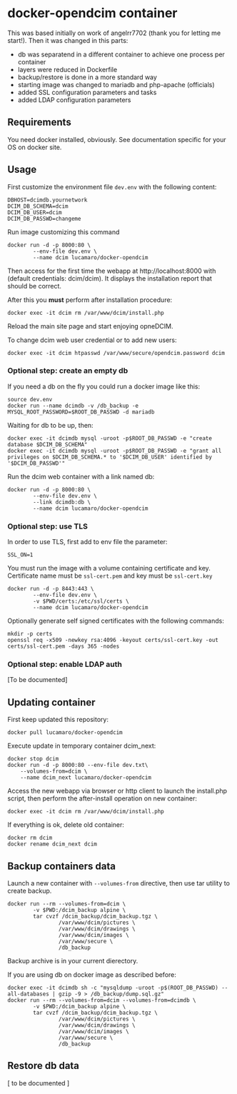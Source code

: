 # docker-opendcim container

This was based initially on work of angelrr7702 (thank you for letting me start!). Then it was changed in this parts:

- db was separatend in a different container to achieve one process per container
- layers were reduced in Dockerfile
- backup/restore is done in a more standard way
- starting image was changed to mariadb and php-apache (officials)
- added SSL configuration parameters and tasks
- added LDAP configuration parameters

## Requirements

You need docker installed, obviously. See documentation specific for your OS on docker site.


## Usage

First customize the environment file `dev.env` with the following content:

	DBHOST=dcimdb.yournetwork
	DCIM_DB_SCHEMA=dcim
	DCIM_DB_USER=dcim
	DCIM_DB_PASSWD=changeme

Run image customizing this command

	docker run -d -p 8000:80 \
			--env-file dev.env \
			--name dcim lucamaro/docker-opendcim

Then access for the first time the webapp at http://localhost:8000 with (default credentials: dcim/dcim). 
It displays the installation report that should be correct.

After this you **must** perform after installation procedure:

	docker exec -it dcim rm /var/www/dcim/install.php

Reload the main site page and start enjoying opneDCIM.
	
To change dcim web user credential or to add new users:
	
	docker exec -it dcim htpasswd /var/www/secure/opendcim.password dcim
	
	
### Optional step: create an empty db
			
If you need a db on the fly you could run a docker image like this:
	
	source dev.env
	docker run --name dcimdb -v /db_backup -e MYSQL_ROOT_PASSWORD=$ROOT_DB_PASSWD -d mariadb

Waiting for db to be up, then:

	docker exec -it dcimdb mysql -uroot -p$ROOT_DB_PASSWD -e "create database $DCIM_DB_SCHEMA"
	docker exec -it dcimdb mysql -uroot -p$ROOT_DB_PASSWD -e "grant all privileges on $DCIM_DB_SCHEMA.* to '$DCIM_DB_USER' identified by '$DCIM_DB_PASSWD'"

Run the dcim web container with a link named db:
	
	docker run -d -p 8000:80 \
			--env-file dev.env \
			--link dcimdb:db \
			--name dcim lucamaro/docker-opendcim
	
### Optional step: use TLS

In order to use TLS, first add to env file the parameter:

	SSL_ON=1

You must run the image with a volume containing certificate and key. Certificate name must be `ssl-cert.pem` and key must be `ssl-cert.key`

	docker run -d -p 8443:443 \
			--env-file dev.env \
			-v $PWD/certs:/etc/ssl/certs \
			--name dcim lucamaro/docker-opendcim

Optionally generate self signed certificates with the following commands:

	mkdir -p certs
	openssl req -x509 -newkey rsa:4096 -keyout certs/ssl-cert.key -out certs/ssl-cert.pem -days 365 -nodes

	
### Optional step: enable LDAP auth

[To be documented]
	
## Updating container

First keep updated this repository:

	docker pull lucamaro/docker-opendcim
	
Execute update in temporary container dcim_next:

	docker stop dcim
	docker run -d -p 8000:80 --env-file dev.txt\
		--volumes-from=dcim \
		--name dcim_next lucamaro/docker-opendcim

Access the new webapp via browser or http client to launch the install.php script, 
then perform the after-install operation on new container:

	docker exec -it dcim rm /var/www/dcim/install.php
	
If everything is ok, delete old container:

	docker rm dcim
	docker rename dcim_next dcim


## Backup containers data

Launch a new container with ``--volumes-from`` directive, then use tar utility to create backup.

	docker run --rm --volumes-from=dcim \
			-v $PWD:/dcim_backup alpine \
			tar cvzf /dcim_backup/dcim_backup.tgz \
					/var/www/dcim/pictures \
					/var/www/dcim/drawings \
					/var/www/dcim/images \
					/var/www/secure \
					/db_backup

Backup archive is in your current dierectory.
					
If you are using db on docker image as described before:
					
	docker exec -it dcimdb sh -c "mysqldump -uroot -p$(ROOT_DB_PASSWD) --all-databases | gzip -9 > /db_backup/dump.sql.gz"
	docker run --rm --volumes-from=dcim --volumes-from=dcimdb \
			-v $PWD:/dcim_backup alpine \
			tar cvzf /dcim_backup/dcim_backup.tgz \
					/var/www/dcim/pictures \
					/var/www/dcim/drawings \
					/var/www/dcim/images \
					/var/www/secure \
					/db_backup

## Restore db data

[ to be documented ]
